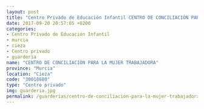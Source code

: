 ```yaml
---
layout: post
title: "Centro Privado de Educación Infantil CENTRO DE CONCILIACIÓN PARA LA MUJER TRABAJADORA"
date: 2017-09-20 20:57:05 +0200
categories:
- Centro Privado de Educación Infantil
- murcia
- cieza
- Centro privado
- guarderia
name: "CENTRO DE CONCILIACIÓN PARA LA MUJER TRABAJADORA"
province: "Murcia"
location: "Cieza"
code: "30018680"
type: "Centro privado"
img: guarderia.jpg
permalink: /guarderias/centro-de-conciliacion-para-la-mujer-trabajadora.html
---
```

